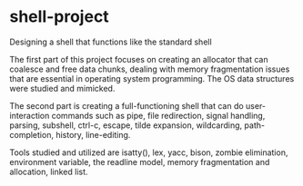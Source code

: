 # shell-project
Designing a shell that functions like the standard shell

The first part of this project focuses on creating an allocator that can coalesce and free data chunks, dealing with memory fragmentation issues that are essential in operating system programming. The OS data structures were studied and mimicked.

The second part is creating a full-functioning shell that can do user-interaction commands such as pipe, file redirection, signal handling, parsing, subshell, ctrl-c, escape, tilde expansion, wildcarding, path-completion, history, line-editing.

Tools studied and utilized are isatty(), lex, yacc, bison, zombie elimination, environment variable, the readline model, memory fragmentation and allocation, linked list.
